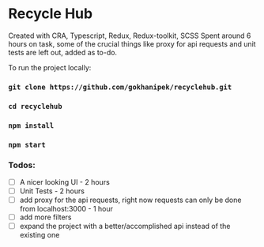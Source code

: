 # Recycle Hub

Created with CRA, Typescript, Redux, Redux-toolkit, SCSS
Spent around 6 hours on task, some of the crucial things like proxy for api requests and unit tests are left out, added as to-do.

To run the project locally:
### `git clone https://github.com/gokhanipek/recyclehub.git`
### `cd recyclehub`

### `npm install`
### `npm start`

### Todos:
- [ ] A nicer looking UI - 2 hours
- [ ] Unit Tests - 2 hours
- [ ] add proxy for the api requests, right now requests can only be done from localhost:3000 - 1 hour
- [ ] add more filters 
- [ ] expand the project with a better/accomplished api instead of the existing one
